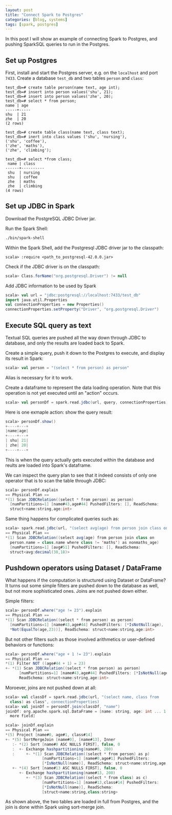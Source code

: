 ```yaml
---
layout: post
title: "Connect Spark to Postgres"
categories: [blog, systems]
tags: [spark, postgres]
---
```


In this post I will show an example of connecting Spark to Postgres, and pushing SparkSQL queries to run in the Postgres.

## Set up Postgres

First, install and start the Postgres server, e.g. on the `localhost` and port `7433`.  Create a database `test_db` and two tables `person` and `class`:
```repl
test_db=# create table person(name text, age int);
test_db=# insert into person values('shu', 21);
test_db=# insert into person values('zhe', 20);
test_db=# select * from person;
name | age
-----+-----
shu  | 21
zhe  | 20
(2 rows)

test_db=# create table class(name text, class text);
test_db=# inert into class values ('shu', 'nursing'), 
('shu', 'coffee'), 
('zhe', 'maths'), 
('zhe', 'climbing');

test_db=# select *from class;
 name | class
------+----------
 shu  | nursing
 shu  | coffee
 zhe  | maths
 zhe  | climbing
(4 rows)
```

## Set up JDBC in Spark

Download the PostgreSQL JDBC Driver jar.

Run the Spark Shell:
```bash
./bin/spark-shell
```

Within the Spark Shell, add the Postgresql JDBC driver jar to the classpath:
```repl
scala> :require <path_to_postgresql-42.0.0.jar>
```

Check if the JDBC driver is on the classpath:
```scala
scala> Class.forName("org.postgresql.Driver") != null
```

Add JDBC information to be used by Spark
```scala
scala> val url = "jdbc:postgresql://localhost:7433/test_db"
import java.util.Properties
val connectionProperties = new Properties()
connectionProperties.setProperty("Driver", "org.postgresql.Driver")
```

## Execute SQL query as text
Textual SQL queries are pushed all the way down through JDBC to database, and only the results are loaded back to Spark.

Create a simple query, push it down to the Postgres to execute, and display its result in Spark:
```scala
scala> val person = "(select * from person) as person"
```
Alias is necessary for it to work.

Create a dataframe to represent the data loading operation.  Note that this operation is not yet executed until an "action" occurs.
```scala
scala> val personDf = spark.read.jdbc(url, query, connectionProperties)
```

Here is one exmaple action: show the query result:
```scala
scala> personDf.show()
+----+---+
|name|age|
+----+---+
| shu| 21|
| zhe| 20|
+----+---+
```
This is when the query actually gets executed within the database and reults are loaded into Spark's dataframe.

We can inspect the query plan to see that it indeed consists of only one operator that is to scan the table through JDBC:
```scala
scala> personDf.explain
== Physical Plan ==
*(1) Scan JDBCRelation((select * from person) as person)
  [numPartitions=1] [name#43,age#44] PushedFilters: [], ReadSchema:
  struct<name:string,age:int>
```

Same thing happens for complicated queries such as:
```scala
scala> spark.read.jdbc(url, "(select avg(age) from person join class on person.name = class.name where class != 'maths') as nonmaths_age", connectionProperties).explain
== Physical Plan ==
*(1) Scan JDBCRelation((select avg(age) from person join class on
  person.name = class.name where class != 'maths') as nonmaths_age)
  [numPartitions=1] [avg#51] PushedFilters: [], ReadSchema:
  struct<avg:decimal(38,18)>
```

## Pushdown operators using Dataset / DataFrame

What happens if the computation is structured using Dataset or DataFrame?  It turns out some simple filters are pushed down to the database as well, but not more sophisticated ones.  Joins are not pushed down either.

Simple filters:
```scala
scala> personDf.where("age != 23").explain
== Physical Plan ==
*(1) Scan JDBCRelation((select * from person) as person)
  [numPartitions=1] [name#43,age#44] PushedFilters: [*IsNotNull(age),
  *Not(EqualTo(age,23))], ReadSchema: struct<name:string,age:int>
```

But not other filters such as those involved arithmetics or user-defined behaviors or functions:
```scala
scala> personDf.where("age + 1 != 23").explain
== Physical Plan ==
*(1) Filter NOT ((age#44 + 1) = 23)
+- *(1) Scan JDBCRelation((select * from person) as person)
      [numPartitions=1] [name#43,age#44] PushedFilters: [*IsNotNull(age)],
      ReadSchema: struct<name:string,age:int>
```

Moroever, joins are not pushed down at all:
```scala
scala> val classDf = spark.read.jdbc(url, "(select name, class from
  class) as class", connectionProperties)
scala> val joinDf = personDf.join(classDf, "name")
joinDf: org.apache.spark.sql.DataFrame = [name: string, age: int ... 1
  more field]

scala> joinDf.explain
== Physical Plan ==
*(5) Project [name#0, age#1, class#14]
+- *(5) SortMergeJoin [name#0], [name#13], Inner
   :- *(2) Sort [name#0 ASC NULLS FIRST], false, 0
   :  +- Exchange hashpartitioning(name#0, 200)
   :     +- *(1) Scan JDBCRelation((select * from person) as p) 
                [numPartitions=1] [name#0,age#1] PushedFilters: 
                [*IsNotNull(name)], ReadSchema: struct<name:string,age:int>
   +- *(4) Sort [name#13 ASC NULLS FIRST], false, 0
      +- Exchange hashpartitioning(name#13, 200)
         +- *(3) Scan JDBCRelation((select * from class) as c) 
                [numPartitions=1] [name#13,class#14] PushedFilters: 
                [*IsNotNull(name)], ReadSchema: 
                [struct<name:string,class:string>
```
As shown above, the two tables are loaded in full from Postgres, and the join is done within Spark using sort-merge join.
